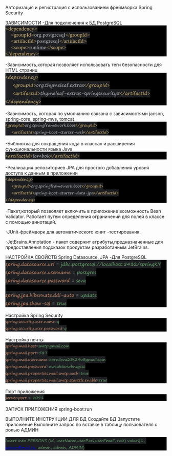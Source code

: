 Авторизация и регистрация с использованием фреймворка Spring Security

ЗАВИСИМОСТИ
-Для подключения к БД PostgreSQL
![img_2.png](img_2.png)

-Зависимость,которая позволяет использовать теги безопасности для HTML страниц
![img_3.png](img_3.png)

-Зависимость, которая по умолчанию связана с 
зависимостями jacson, spring-core, spring-mvs, tomcat
![img_4.png](img_4.png)

-Библиотка для сокращения кода в классах и расширения функциональности
языка Java
![img_5.png](img_5.png)

-Реализация репозиториев JPA для простого добавления уровня 
доступа к данным в приложении
![img_6.png](img_6.png)

-Пакет,который позволяет включить в приложение возможность Bean Validator.
Работает путем определения ограничений для полей в классе с помощью аннотаций.

-JUnit-фреймворк для автоматического юнит -тестирования.

-JetBrains.Annotation - пакет содержит атрибуты,предназначенные для предоставления подсказок
продуктам разработанным JetBrains.

НАСТРОЙКА СВОЙСТВ Spring Datasource, JPA
-Для PostgreSQL
![img_7.png](img_7.png)

Настройка Spring Security
![img_8.png](img_8.png)

Настройка почты
![img_9.png](img_9.png)

Порт приложения
![img_10.png](img_10.png)

ЗАПУСК ПРИЛОЖЕНИЯ
spring-boot:run

ВЫПОЛНИТЕ ИНСТРУКЦИИ ДЛЯ БД
Создайте БД
Запустите приложение 
Выполните запрос по вставке в таблицу пользователя с ролью АДМИН

![img_11.png](img_11.png)
